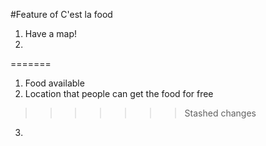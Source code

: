 #Feature of C'est la food

1. Have a map!
2.
=======
1. Food available 
2. Location that people can get the food for free
>>>>>>> Stashed changes
3.